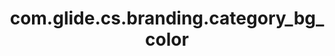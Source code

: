 ---
weight: 1126
layout: page
title: com.glide.cs.branding.category_bg_color
description: ""
value: "#efeff4"
---